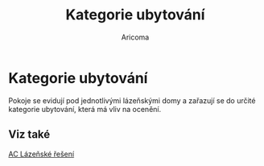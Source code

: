﻿---
    title: "Kategorie ubytování"
    author: Aricoma
    ms.date: 04/30/2018
    ms.topic: article
    ms.prod: dynamics-nav-2017
    ms.contentlocale: cs-cz
    ms.lasthandoff: 04/30/2018
---

# Kategorie ubytování

Pokoje se evidují pod jednotlivými lázeňskými domy a zařazují se do určité kategorie ubytování, která má vliv na ocenění.  


## <a name="see-also"></a>Viz také
[AC Lázeňské řešení](ac-spa-solution.md)